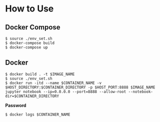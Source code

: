 # How to Use

## Docker Compose

```shell
$ source ./env_set.sh
$ docker-compose build
$ docker-compose up
```

## Docker

```
$ docker build . -t $IMAGE_NAME
$ source ./env_set.sh
$ docker run -itd --name $CONTAINER_NAME -v $HOST_DIRECTORY:$CONTAINER_DIRECTORY -p $HOST_PORT:8888 $IMAGE_NAME jupyter notebook --ip=0.0.0.0 --port=8888 --allow-root --notebook-dir=$CONTAINER_DIRECTORY
```

**Password**

```
$ docker logs $CONTAINER_NAME
```
